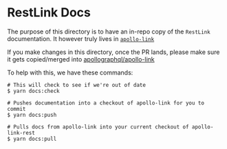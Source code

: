 # RestLink Docs

The purpose of this directory is to have an in-repo copy of the `RestLink` documentation. It however truly lives in [`apollo-link`](https://www.apollographql.com/docs/link/links/rest.html)

If you make changes in this directory, once the PR lands, please make sure it gets copied/merged into [apollographql/apollo-link](https://github.com/apollographql/apollo-link/blob/master/docs/source/links/rest.md)

To help with this, we have these commands:

```shell
# This will check to see if we're out of date
$ yarn docs:check

# Pushes documentation into a checkout of apollo-link for you to commit
$ yarn docs:push

# Pulls docs from apollo-link into your current checkout of apollo-link-rest
$ yarn docs:pull
```
